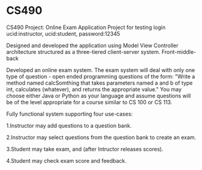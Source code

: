 # CS490

CS490 Project: Online Exam Application Project for testing login ucid:instructor, ucid:student, password:12345

Designed and developed the application using Model View Controller architecture structured as a three-tiered client-server system. Front-middle-back

Developed an online exam system. The exam system will deal with only one type of question - open ended programming questions of the form: "Write a method named calcSomthing that takes parameters named a and b of type int, calculates (whatever), and returns the appropriate value." You may choose either Java or Python as your language and assume questions will be of the level appropriate for a course similar to CS 100 or CS 113.

Fully functional system supporting four use-cases:

1.Instructor may add questions to a question bank.

2.Instructor may select questions from the question bank to create an exam.

3.Student may take exam, and (after Intructor releases scores).

4.Student may check exam score and feedback.
